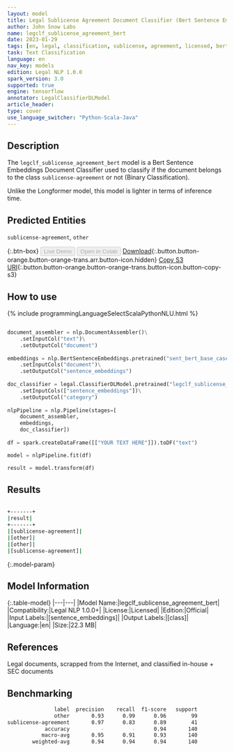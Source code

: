 ```yaml
---
layout: model
title: Legal Sublicense Agreement Document Classifier (Bert Sentence Embeddings)
author: John Snow Labs
name: legclf_sublicense_agreement_bert
date: 2023-01-29
tags: [en, legal, classification, sublicense, agreement, licensed, bert, tensorflow]
task: Text Classification
language: en
nav_key: models
edition: Legal NLP 1.0.0
spark_version: 3.0
supported: true
engine: tensorflow
annotator: LegalClassifierDLModel
article_header:
type: cover
use_language_switcher: "Python-Scala-Java"
---
```


## Description

The `legclf_sublicense_agreement_bert` model is a Bert Sentence Embeddings Document Classifier used to classify if the document belongs to the class `sublicense-agreement` or not (Binary Classification).

Unlike the Longformer model, this model is lighter in terms of inference time.

## Predicted Entities

`sublicense-agreement`, `other`

{:.btn-box}
<button class="button button-orange" disabled>Live Demo</button>
<button class="button button-orange" disabled>Open in Colab</button>
[Download](https://s3.amazonaws.com/auxdata.johnsnowlabs.com/legal/models/legclf_sublicense_agreement_bert_en_1.0.0_3.0_1674990525969.zip){:.button.button-orange.button-orange-trans.arr.button-icon.hidden}
[Copy S3 URI](s3://auxdata.johnsnowlabs.com/legal/models/legclf_sublicense_agreement_bert_en_1.0.0_3.0_1674990525969.zip){:.button.button-orange.button-orange-trans.button-icon.button-copy-s3}

## How to use



<div class="tabs-box" markdown="1">
{% include programmingLanguageSelectScalaPythonNLU.html %}

```python

document_assembler = nlp.DocumentAssembler()\
    .setInputCol("text")\
    .setOutputCol("document")
  
embeddings = nlp.BertSentenceEmbeddings.pretrained("sent_bert_base_cased", "en")\
    .setInputCols("document")\
    .setOutputCol("sentence_embeddings")
    
doc_classifier = legal.ClassifierDLModel.pretrained("legclf_sublicense_agreement_bert", "en", "legal/models")\
    .setInputCols(["sentence_embeddings"])\
    .setOutputCol("category")
    
nlpPipeline = nlp.Pipeline(stages=[
    document_assembler, 
    embeddings,
    doc_classifier])
 
df = spark.createDataFrame([["YOUR TEXT HERE"]]).toDF("text")

model = nlpPipeline.fit(df)

result = model.transform(df)

```

</div>

## Results

```bash

+-------+
|result|
+-------+
|[sublicense-agreement]|
|[other]|
|[other]|
|[sublicense-agreement]|

```

{:.model-param}
## Model Information

{:.table-model}
|---|---|
|Model Name:|legclf_sublicense_agreement_bert|
|Compatibility:|Legal NLP 1.0.0+|
|License:|Licensed|
|Edition:|Official|
|Input Labels:|[sentence_embeddings]|
|Output Labels:|[class]|
|Language:|en|
|Size:|22.3 MB|

## References

Legal documents, scrapped from the Internet, and classified in-house + SEC documents 

## Benchmarking

```bash
               label  precision    recall  f1-score   support
               other       0.93      0.99      0.96        99
sublicense-agreement       0.97      0.83      0.89        41
            accuracy          -         -      0.94       140
           macro-avg       0.95      0.91      0.93       140
        weighted-avg       0.94      0.94      0.94       140        
```
